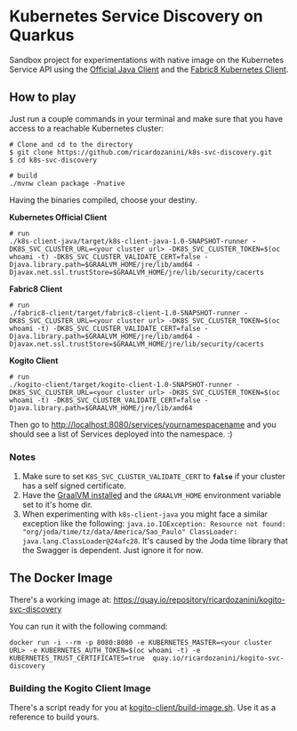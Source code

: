 # Kubernetes Service Discovery on Quarkus

Sandbox project for experimentations with native image on the Kubernetes Service API using the [Official Java Client](https://github.com/kubernetes-client/java) and the [Fabric8 Kubernetes Client](https://github.com/fabric8io/kubernetes-client). 

## How to play

Just run a couple commands in your terminal and make sure that you have access to a reachable Kubernetes cluster: 

```shell
# Clone and cd to the directory
$ git clone https://github.com/ricardozanini/k8s-svc-discovery.git
$ cd k8s-svc-discovery

# build
./mvnw clean package -Pnative
```

Having the binaries compiled, choose your destiny.

**Kubernetes Official Client**

```
# run
./k8s-client-java/target/k8s-client-java-1.0-SNAPSHOT-runner -DK8S_SVC_CLUSTER_URL=<your cluster url> -DK8S_SVC_CLUSTER_TOKEN=$(oc whoami -t) -DK8S_SVC_CLUSTER_VALIDATE_CERT=false -Djava.library.path=$GRAALVM_HOME/jre/lib/amd64 -Djavax.net.ssl.trustStore=$GRAALVM_HOME/jre/lib/security/cacerts
```

**Fabric8 Client**

```
# run
./fabric8-client/target/fabric8-client-1.0-SNAPSHOT-runner -DK8S_SVC_CLUSTER_URL=<your cluster url> -DK8S_SVC_CLUSTER_TOKEN=$(oc whoami -t) -DK8S_SVC_CLUSTER_VALIDATE_CERT=false -Djava.library.path=$GRAALVM_HOME/jre/lib/amd64 -Djavax.net.ssl.trustStore=$GRAALVM_HOME/jre/lib/security/cacerts
```

**Kogito Client**

```
# run
./kogito-client/target/kogito-client-1.0-SNAPSHOT-runner -DK8S_SVC_CLUSTER_URL=<your cluster url> -DK8S_SVC_CLUSTER_TOKEN=$(oc whoami -t) -DK8S_SVC_CLUSTER_VALIDATE_CERT=false -Djava.library.path=$GRAALVM_HOME/jre/lib/amd64
```

Then go to [http://localhost:8080/services/yournamespacename](http://localhost:8080/services/yournamespacename) and you should see a list of Services deployed into the namespace. :) 

### Notes

1. Make sure to set `K8S_SVC_CLUSTER_VALIDATE_CERT` to **`false`** if your cluster has a self signed certificate.
2. Have the [GraalVM installed](https://gist.github.com/ricardozanini/fa65e485251913e1467837b1c5a8ed28) and the `GRAALVM_HOME` environment variable set to it's home dir.
3. When experimenting with `k8s-client-java` you might face a similar exception like the following: `java.io.IOException: Resource not found: "org/joda/time/tz/data/America/Sao_Paulo" ClassLoader: java.lang.ClassLoader@24afc28`. It's caused by the Joda time library that the Swagger is dependent. Just ignore it for now.

## The Docker Image

There's a working image at:
https://quay.io/repository/ricardozanini/kogito-svc-discovery

You can run it with the following command:

```
docker run -i --rm -p 8080:8080 -e KUBERNETES_MASTER=<your cluster URL> -e KUBERNETES_AUTH_TOKEN=$(oc whoami -t) -e KUBERNETES_TRUST_CERTIFICATES=true  quay.io/ricardozanini/kogito-svc-discovery
```

### Building the Kogito Client Image

There's a script ready for you at [kogito-client/build-image.sh](kogito-client/build-image.sh). Use it as a reference to build yours.

